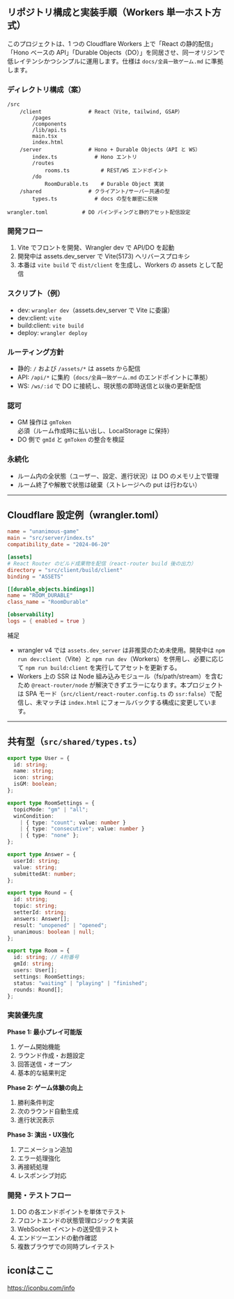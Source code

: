 ## リポジトリ構成と実装手順（Workers 単一ホスト方式）

このプロジェクトは、1 つの Cloudflare Workers 上で「React の静的配信」「Hono ベースの API」「Durable Objects（DO）」を同居させ、同一オリジンで低レイテンシかつシンプルに運用します。仕様は `docs/全員一致ゲーム.md` に準拠します。

### ディレクトリ構成（案）

```
/src
	/client               # React（Vite, tailwind, GSAP）
		/pages
		/components
		/lib/api.ts
		main.tsx
		index.html
	/server               # Hono + Durable Objects（API と WS）
		index.ts            # Hono エントリ
		/routes
			rooms.ts          # REST/WS エンドポイント
		/do
			RoomDurable.ts    # Durable Object 実装
	/shared               # クライアント/サーバー共通の型
		types.ts            # docs の型を厳密に反映

wrangler.toml           # DO バインディングと静的アセット配信設定
```

### 開発フロー

1. Vite でフロントを開発、Wrangler dev で API/DO を起動
2. 開発中は assets.dev_server で Vite(5173) へリバースプロキシ
3. 本番は `vite build` で `dist/client` を生成し、Workers の assets として配信

### スクリプト（例）

- dev: `wrangler dev`（assets.dev_server で Vite に委譲）
- dev:client: `vite`
- build:client: `vite build`
- deploy: `wrangler deploy`

### ルーティング方針

- 静的: `/` および `/assets/*` は assets から配信
- API: `/api/*` に集約（`docs/全員一致ゲーム.md` のエンドポイントに準拠）
- WS: `/ws/:id` で DO に接続し、現状態の即時送信と以後の更新配信

### 認可

- GM 操作は `gmToken` 必須（ルーム作成時に払い出し、LocalStorage に保持）
- DO 側で `gmId` と `gmToken` の整合を検証

### 永続化

- ルーム内の全状態（ユーザー、設定、進行状況）は DO のメモリ上で管理
- ルーム終了や解散で状態は破棄（ストレージへの put は行わない）

---

## Cloudflare 設定例（wrangler.toml）

```toml
name = "unanimous-game"
main = "src/server/index.ts"
compatibility_date = "2024-06-20"

[assets]
# React Router のビルド成果物を配信（react-router build 後の出力）
directory = "src/client/build/client"
binding = "ASSETS"

[[durable_objects.bindings]]
name = "ROOM_DURABLE"
class_name = "RoomDurable"

[observability]
logs = { enabled = true }
```

補足
- wrangler v4 では `assets.dev_server` は非推奨のため未使用。開発中は `npm run dev:client`（Vite）と `npm run dev`（Workers）を併用し、必要に応じて `npm run build:client` を実行してアセットを更新する。
- Workers 上の SSR は Node 組み込みモジュール（fs/path/stream）を含むため `@react-router/node` が解決できずエラーになります。本プロジェクトは SPA モード（`src/client/react-router.config.ts` の `ssr:false`）で配信し、未マッチは `index.html` にフォールバックする構成に変更しています。

---

## 共有型（`src/shared/types.ts`）

```ts
export type User = {
  id: string;
  name: string;
  icon: string;
  isGM: boolean;
};

export type RoomSettings = {
  topicMode: "gm" | "all";
  winCondition:
    | { type: "count"; value: number }
    | { type: "consecutive"; value: number }
    | { type: "none" };
};

export type Answer = {
  userId: string;
  value: string;
  submittedAt: number;
};

export type Round = {
  id: string;
  topic: string;
  setterId: string;
  answers: Answer[];
  result: "unopened" | "opened";
  unanimous: boolean | null;
};

export type Room = {
  id: string; // 4桁番号
  gmId: string;
  users: User[];
  settings: RoomSettings;
  status: "waiting" | "playing" | "finished";
  rounds: Round[];
};
```

### 実装優先度

**Phase 1: 最小プレイ可能版**
1. ゲーム開始機能
2. ラウンド作成・お題設定
3. 回答送信・オープン
4. 基本的な結果判定

**Phase 2: ゲーム体験の向上**
1. 勝利条件判定
2. 次のラウンド自動生成
3. 進行状況表示

**Phase 3: 演出・UX強化**
1. アニメーション追加
2. エラー処理強化
3. 再接続処理
4. レスポンシブ対応

### 開発・テストフロー
1. DO の各エンドポイントを単体でテスト
2. フロントエンドの状態管理ロジックを実装
3. WebSocket イベントの送受信テスト
4. エンドツーエンドの動作確認
5. 複数ブラウザでの同時プレイテスト


## iconはここ
https://iconbu.com/info